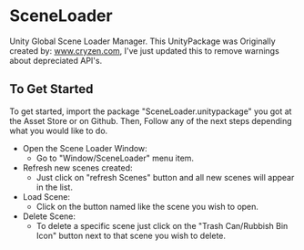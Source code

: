 # SceneLoader
Unity Global Scene Loader Manager.
This UnityPackage was Originally created by: www.cryzen.com, I've just updated this to remove warnings about depreciated API's.   

## To Get Started
To get started, import the package "SceneLoader.unitypackage" you got at the Asset Store or on Github. Then, Follow any of the next steps depending what you would like to do. 

 - Open the Scene Loader Window:
	 - Go to "Window/SceneLoader" menu item.
 - Refresh new scenes created:
	 - Just click on "refresh Scenes" button and all new scenes will appear in the list. 
 - Load Scene:
	 - Click on the button named like the scene you wish to open.
 - Delete Scene:
	 - To delete a specific scene just click on the "Trash Can/Rubbish Bin Icon" button next to that scene you wish to delete.

